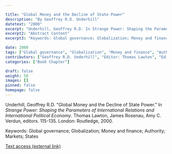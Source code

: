 ```yaml
---

title: "Global Money and the Decline of State Power"
description: "By Geoffrey R.D. Underhill"
datetext: "2000"
excerpt: "Underhill, Geoffrey R.D. In Strange Power: Shaping the Parameters of International Relations and International Political Economy. Thomas Lawton, James Rosenau, Amy C. Verdun, editors. 115-135. London: Routledge, 2000."
excerpt2: "Abstract Content"
excerpt3: "Keywords: Global governance; Globalization; Money and finance; Authority; Markets; States"

date: 2000
tags: ["Global governance", "Globalization", "Money and finance", "Authority", "Markets", "Strange-Influenced Works", "2000's"]
contributors: ["Geoffrey R.D. Underhill", "Editor: Thomas Lawton", "Editor: James Rosenau", "Editor: Amy C. Verdun"]
categories: ["Book Chapter"]

draft: false
weight: 50
images: []
pinned: false
homepage: false
---
```


Underhill, Geoffrey R.D. "Global Money and the Decline of State Power." In *Strange Power: Shaping the Parameters of International Relations and International Political Economy*. Thomas Lawton, James Rosenau, Amy C. Verdun, editors. 115-135. London: Routledge, 2000.

Keywords: Global governance; Globalization; Money and finance; Authority; Markets; States

[Text access (external link)](https://www.worldcat.org/title/1022846081)
